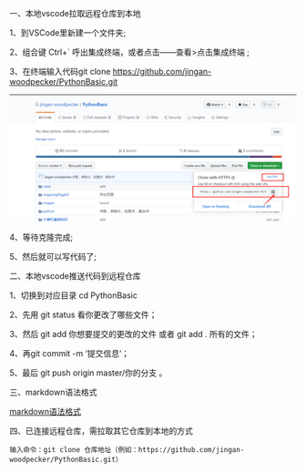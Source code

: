 一、本地vscode拉取远程仓库到本地

1、到VSCode里新建一个文件夹;

2、组合键 Ctrl+` 呼出集成终端，或者点击——查看>点击集成终端 ;

3、在终端输入代码git clone  https://github.com/jingan-woodpecker/PythonBasic.git

![克隆http](../images/clone.png)

4、等待克隆完成;

5、然后就可以写代码了;

二、本地vscode推送代码到远程仓库

1、切换到对应目录 cd PythonBasic

2、先用 git status 看你更改了哪些文件；

3、然后 git add 你想要提交的更改的文件 或者 git add . 所有的文件；

4、再git commit -m ‘提交信息’；

5、最后 git push origin master/你的分支 。

三、markdown语法格式

[markdown语法格式](https://www.cnblogs.com/alantao/p/8521929.html)

四、已连接远程仓库，需拉取其它仓库到本地的方式

	输入命令：git clone 仓库地址（例如：https://github.com/jingan-woodpecker/PythonBasic.git）
